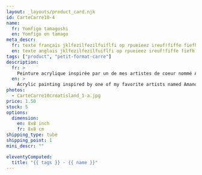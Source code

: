 ```yaml
---
layout: _layouts/product_card.njk
id: CarteCarre10-4
name: 
  fr: Yomfigo tamagoshi
  en: Yomfigo on tamago
meta_descr:
  fr: texte français jklfezilfezilfuiflfi op rpueieez ireuf!fiffe fiefh hfhslfhsfh dfhds fdsfdsifdshfids
  en: texte anglais jklfezilfezilfuiflfi op rpueieez ireuf!fiffe fiefh hfhslfhsfh dfhds fdsfdsifdshfids 
tags: ["product", "petit-format-carre"]
description: 
  fr: > 
    Peinture acrylique inspirée par un de mes artistes de coeur nommé Amano Yoshitaka, en apposant les traits de ce couple à l'encre de chine, contrastant avec le fond coloré. 
  en: >
    Acrylic painting inspired by one of my favorite artists named Amano Yoshitaka, applying the features of this couple in Indian ink, contrasting with the colored background.
photos:
  - CarteCarre10croatisland_1-a.jpg
price: 1.50
stock: 5
options:
  dimension:
    en: 8x8 inch
    fr: 8x8 cm
shipping_type: tube
shipping_point: 1 
mini_descr: ""

eleventyComputed:
  title: "{{ tags }} - {{ name }}"
---
```

